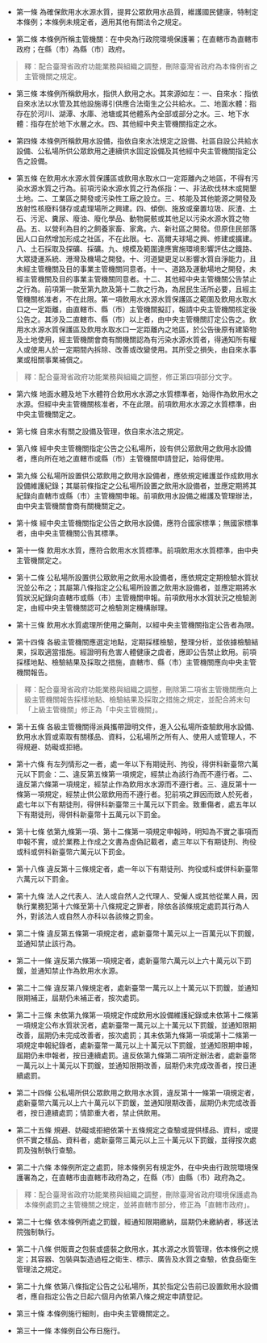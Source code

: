 * 第一條 為確保飲用水水源水質，提昇公眾飲用水品質，維護國民健康，特制定本條例；本條例未規定者，適用其他有關法令之規定。

* 第二條 本條例所稱主管機關：在中央為行政院環境保護署；在直轄市為直轄市政府；在縣（市）為縣（市）政府。

> 釋：配合臺灣省政府功能業務與組織之調整，刪除臺灣省政府為本條例省之主管機關之規定。

* 第三條 本條例所稱飲用水，指供人飲用之水。其來源如左：一、自來水：指依自來水法以水管及其他設施導引供應合法衛生之公共給水。二、地面水體：指存在於河川、湖潭、水庫、池塘或其他體系內全部或部分之水。三、地下水體：指存在於地下水層之水。四、其他經中央主管機關指定之水。

* 第四條 本條例所稱飲用水設備，指依自來水法規定之設備、社區自設公共給水設備、公私場所供公眾飲用之連續供水固定設備及其他經中央主管機關指定公告之設備。

* 第五條 在飲用水水源水質保護區或飲用水取水口一定距離內之地區，不得有污染水源水質之行為。前項污染水源水質之行為係指：一、非法砍伐林木或開墾土地。二、工業區之開發或污染性工廠之設立。三、核能及其他能源之開發及放射性核廢料儲存或處理場所之興建。四、傾倒、施放或棄置垃圾、灰渣、土石、污泥、糞尿、廢油、廢化學品、動物屍骸或其他足以污染水源水質之物品。五、以營利為目的之飼養家畜、家禽。六、新社區之開發。但原住民部落因人口自然增加形成之社區，不在此限。七、高爾夫球場之興、修建或擴建。八、土石採取及探礦、採礦。九、規模及範圍達應實施環境影響評估之鐵路、大眾捷運系統、港灣及機場之開發。十、河道變更足以影響水質自淨能力，且未經主管機關及目的事業主管機關同意者。十一、道路及運動場地之開發，未經主管機關及目的事業主管機關同意者。十二、其他經中央主管機關公告禁止之行為。前項第一款至第九款及第十二款之行為，為居民生活所必要，且經主管機關核准者，不在此限。第一項飲用水水源水質保護區之範圍及飲用水取水口之一定距離，由直轄市、縣（市）主管機關擬訂，報請中央主管機關核定後公告之。其涉及二直轄市、縣（市）以上者，由中央主管機關訂定公告之。飲用水水源水質保護區及飲用水取水口一定距離內之地區，於公告後原有建築物及土地使用，經主管機關會商有關機關認為有污染水源水質者，得通知所有權人或使用人於一定期間內拆除、改善或改變使用。其所受之損失，由自來水事業或相關事業補償之。

> 釋：配合臺灣省政府功能業務與組織之調整，修正第四項部分文字。

* 第六條 地面水體及地下水體符合飲用水水源之水質標準者，始得作為飲用水之水源。但經中央主管機關核准者，不在此限。前項飲用水水源之水質標準，由中央主管機關定之。

* 第七條 自來水有關之設備及管理，依自來水法之規定。

* 第八條 經中央主管機關指定公告之公私場所，設有供公眾飲用之飲用水設備者，應向所在地之直轄市或縣（市）主管機關申請登記，始得使用。

* 第九條 公私場所設置供公眾飲用之飲用水設備者，應依規定維護並作成飲用水設備維護紀錄；其屬前條指定之公私場所設置之飲用水設備者，並應定期將其紀錄向直轄市或縣（市）主管機關申報。前項飲用水設備之維護及管理辦法，由中央主管機關會商有關機關定之。

* 第十條 經中央主管機關指定公告之飲用水設備，應符合國家標準；無國家標準者，由中央主管機關公告其標準。

* 第十一條 飲用水水質，應符合飲用水水質標準。前項飲用水水質標準，由中央主管機關定之。

* 第十二條 公私場所設置供公眾飲用之飲用水設備者，應依規定定期檢驗水質狀況並公布之；其屬第八條指定之公私場所設置之飲用水設備者，並應定期將水質狀況紀錄向直轄市或縣（市）主管機關申報。前項飲用水水質狀況之檢驗測定，由經中央主管機關認可之檢驗測定機構辦理。

* 第十三條 飲用水水質處理所使用之藥劑，以經中央主管機關指定公告者為限。

* 第十四條 各級主管機關應選定地點，定期採樣檢驗，整理分析，並依據檢驗結果，採取適當措施。經證明有危害人體健康之虞者，應即公告禁止飲用。前項採樣地點、檢驗結果及採取之措施，直轄市、縣（市）主管機關應向中央主管機關報告。

> 釋：配合臺灣省政府功能業務與組織之調整，刪除第二項省主管機關應向上級主管機關報告採樣地點、檢驗結果及採取之措施之規定，並配合將末句「上級主管機關」修正為「中央主管機關」。

* 第十五條 各級主管機關得派員攜帶證明文件，進入公私場所查驗飲用水設備、飲用水水質或索取有關樣品、資料，公私場所之所有人、使用人或管理人，不得規避、妨礙或拒絕。

* 第十六條 有左列情形之一者，處一年以下有期徒刑、拘役，得併科新臺幣六萬元以下罰金：二、違反第五條第一項規定，經禁止為該行為而不遵行者。二、違反第六條第一項規定，經禁止作為飲用水水源而不遵行者。三、違反第十一條第一項規定，經禁止供公眾飲用而不遵行者。犯前項之罪因而致人於死者，處七年以下有期徒刑，得併科新臺幣三十萬元以下罰金。致重傷者，處五年以下有期徒刑，得併科新臺幣十五萬元以下罰金。

* 第十七條 依第九條第一項、第十二條第一項規定申報時，明知為不實之事項而申報不實，或於業務上作成之文書為虛偽記載者，處三年以下有期徒刑、拘役或科或併科新臺幣六萬元以下罰金。

* 第十八條 違反第十三條規定者，處一年以下有期徒刑、拘役或科或併科新臺幣六萬元以下罰金。

* 第十九條 法人之代表人、法人或自然人之代理人、受僱人或其他從業人員，因執行業務犯第十六條至第十八條規定之罪者，除依各該條規定處罰其行為人外，對該法人或自然人亦科以各該條之罰金。

* 第二十條 違反第五條第一項規定者，處新臺幣十萬元以上一百萬元以下罰鍰，並通知禁止該行為。

* 第二十一條 違反第六條第一項規定者，處新臺幣六萬元以上六十萬元以下罰鍰，並通知禁止作為飲用水水源。

* 第二十二條 違反第八條規定者，處新臺幣一萬元以上十萬元以下罰鍰，並通知限期補正，屆期仍未補正者，按次處罰。

* 第二十三條 未依第九條第一項規定作成飲用水設備維護紀錄或未依第十二條第一項規定公布水質狀況者，處新臺幣一萬元以上十萬元以下罰鍰，並通知限期改善，屆期仍未完成改善者，按次處罰；其未依第九條第一項或第十二條第一項規定申報紀錄者，處新臺幣一萬元以上十萬元以下罰鍰，並通知限期申報，屆期仍未申報者，按日連續處罰。違反依第九條第二項所定辦法者，處新臺幣一萬元以上十萬元以下罰鍰，並通知限期改善，屆期仍未完成改善者，按日連續處罰。

* 第二十四條 公私場所供公眾飲用之飲用水水質，違反第十一條第一項規定者，處新臺幣六萬元以上六十萬元以下罰鍰，並通知限期改善，屆期仍未完成改善者，按日連續處罰；情節重大者，禁止供飲用。

* 第二十五條 規避、妨礙或拒絕依第十五條規定之查驗或提供樣品、資料，或提供不實之樣品、資料者，處新臺幣三萬元以上三十萬元以下罰鍰，並得按次處罰及強制執行查驗。

* 第二十六條 本條例所定之處罰，除本條例另有規定外，在中央由行政院環境保護署為之，在直轄市由直轄市政府為之，在縣（市）由縣（市）政府為之。

> 釋：配合臺灣省政府功能業務與組織之調整，刪除臺灣省政府環境保護處為本條例處罰之主管機關之規定，並將直轄市部分，修正為「直轄市政府」。

* 第二十七條 依本條例所處之罰鍰，經通知限期繳納，屆期仍未繳納者，移送法院強制執行。

* 第二十八條 供販賣之包裝或盛裝之飲用水，其水源之水質管理，依本條例之規定；其容器、包裝與製造過程之衛生、標示、廣告及水質之查驗，依食品衛生管理法之規定。

* 第二十九條 依第八條指定公告之公私場所，其於指定公告前已設置飲用水設備者，應自指定公告之日起六個月內依第八條之規定申請登記。

* 第三十條 本條例施行細則，由中央主管機關定之。

* 第三十一條 本條例自公布日施行。


